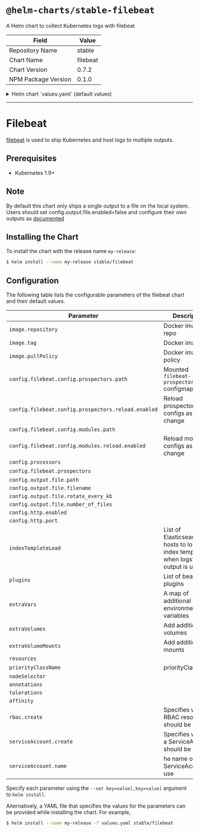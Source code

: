 # `@helm-charts/stable-filebeat`

A Helm chart to collect Kubernetes logs with filebeat

| Field               | Value    |
| ------------------- | -------- |
| Repository Name     | stable   |
| Chart Name          | filebeat |
| Chart Version       | 0.7.2    |
| NPM Package Version | 0.1.0    |

<details>

<summary>Helm chart `values.yaml` (default values)</summary>

```yaml
image:
  repository: docker.elastic.co/beats/filebeat-oss
  tag: 6.3.2
  pullPolicy: IfNotPresent

config:
  filebeat.config:
    prospectors:
      # Mounted `filebeat-prospectors` configmap:
      path: ${path.config}/prospectors.d/*.yml
      # Reload prospectors configs as they change:
      reload.enabled: false
    modules:
      path: ${path.config}/modules.d/*.yml
      # Reload module configs as they change:
      reload.enabled: false

  processors:
    - add_cloud_metadata:

  filebeat.prospectors:
    - type: log
      enabled: true
      paths:
        - /var/log/*.log
        - /var/log/messages
        - /var/log/syslog
    - type: docker
      containers.ids:
        - '*'
      processors:
        - add_kubernetes_metadata:
            in_cluster: true
        - drop_event:
            when:
              equals:
                kubernetes.container.name: 'filebeat'

  output.file:
    path: '/usr/share/filebeat/data'
    filename: filebeat
    rotate_every_kb: 10000
    number_of_files: 5

  # When a key contains a period, use this format for setting values on the command line:
  # --set config."http\.enabled"=true
  http.enabled: false
  http.port: 5066

# Upload index template to Elasticsearch if Logstash output is enabled
# https://www.elastic.co/guide/en/beats/filebeat/current/filebeat-template.html
# List of Elasticsearch hosts
indexTemplateLoad:
  []
  # - elasticsearch:9200

# List of beat plugins
plugins:
  []
  # - kinesis.so

# A map of additional environment variables
extraVars:
  {}
  # test1: "test2"

# Add additional volumes and mounts, for example to read other log files on the host
extraVolumes:
  []
  # - hostPath:
  #     path: /var/log
  #   name: varlog
extraVolumeMounts:
  []
  # - name: varlog
  #   mountPath: /host/var/log
  #   readOnly: true

resources:
  {}
  # We usually recommend not to specify default resources and to leave this as a conscious
  # choice for the user. This also increases chances charts run on environments with little
  # resources, such as Minikube. If you do want to specify resources, uncomment the following
  # lines, adjust them as necessary, and remove the curly braces after 'resources:'.
  # limits:
  #  cpu: 100m
  #  memory: 200Mi
  # requests:
  #  cpu: 100m
  #  memory: 100Mi

priorityClassName: ''

nodeSelector: {}

annotations: {}

tolerations:
  []
  # - operator: Exists

affinity: {}

rbac:
  # Specifies whether RBAC resources should be created
  create: true

serviceAccount:
  # Specifies whether a ServiceAccount should be created
  create: true
  # The name of the ServiceAccount to use.
  # If not set and create is true, a name is generated using the fullname template
  name:
```

</details>

---

# Filebeat

[filebeat](https://www.elastic.co/guide/en/beats/filebeat/current/index.html) is used to ship Kubernetes and host logs to multiple outputs.

## Prerequisites

- Kubernetes 1.9+

## Note

By default this chart only ships a single output to a file on the local system. Users should set config.output.file.enabled=false and configure their own outputs as [documented](https://www.elastic.co/guide/en/beats/filebeat/current/configuring-output.html)

## Installing the Chart

To install the chart with the release name `my-release`:

```bash
$ helm install --name my-release stable/filebeat
```

## Configuration

The following table lists the configurable parameters of the filebeat chart and their default values.

| Parameter                                           | Description                                                                      | Default                                |
| --------------------------------------------------- | -------------------------------------------------------------------------------- | -------------------------------------- |
| `image.repository`                                  | Docker image repo                                                                | `docker.elastic.co/beats/filebeat-oss` |
| `image.tag`                                         | Docker image tag                                                                 | `6.3.2`                                |
| `image.pullPolicy`                                  | Docker image pull policy                                                         | `IfNotPresent`                         |
| `config.filebeat.config.prospectors.path`           | Mounted `filebeat-prospectors` configmap                                         | `${path.config}/prospectors.d/*.yml`   |
| `config.filebeat.config.prospectors.reload.enabled` | Reload prospectors configs as they change                                        | `false`                                |
| `config.filebeat.config.modules.path`               |                                                                                  | `${path.config}/modules.d/*.yml`       |
| `config.filebeat.config.modules.reload.enabled`     | Reload module configs as they change                                             | `false`                                |
| `config.processors`                                 |                                                                                  | `- add_cloud_metadata`                 |
| `config.filebeat.prospectors`                       |                                                                                  | see values.yaml                        |
| `config.output.file.path`                           |                                                                                  | `"/usr/share/filebeat/data"`           |
| `config.output.file.filename`                       |                                                                                  | `filebeat`                             |
| `config.output.file.rotate_every_kb`                |                                                                                  | `10000`                                |
| `config.output.file.number_of_files`                |                                                                                  | `5`                                    |
| `config.http.enabled`                               |                                                                                  | `false`                                |
| `config.http.port`                                  |                                                                                  | `5066`                                 |
| `indexTemplateLoad`                                 | List of Elasticsearch hosts to load index template, when logstash output is used | `[]`                                   |
| `plugins`                                           | List of beat plugins                                                             | `[]`                                   |
| `extraVars`                                         | A map of additional environment variables                                        | `{}`                                   |
| `extraVolumes`                                      | Add additional volumes                                                           | `[]`                                   |
| `extraVolumeMounts`                                 | Add additional mounts                                                            | `[]`                                   |
| `resources`                                         |                                                                                  | `{}`                                   |
| `priorityClassName`                                 | priorityClassName                                                                | `nil`                                  |
| `nodeSelector`                                      |                                                                                  | `{}`                                   |
| `annotations`                                       |                                                                                  | `{}`                                   |
| `tolerations`                                       |                                                                                  | `[]`                                   |
| `affinity`                                          |                                                                                  | `{}`                                   |
| `rbac.create`                                       | Specifies whether RBAC resources should be created                               | `true`                                 |
| `serviceAccount.create`                             | Specifies whether a ServiceAccount should be created                             | `true`                                 |
| `serviceAccount.name`                               | he name of the ServiceAccount to use                                             | `""`                                   |

Specify each parameter using the `--set key=value[,key=value]` argument to `helm install`.

Alternatively, a YAML file that specifies the values for the parameters can be provided while installing the chart. For example,

```bash
$ helm install --name my-release -f values.yaml stable/filebeat
```
